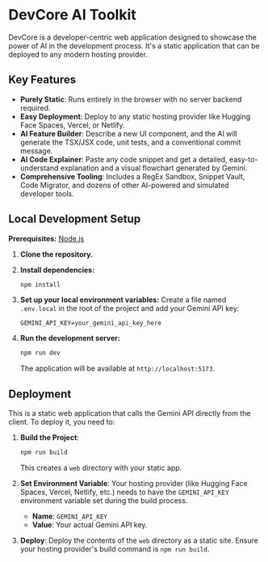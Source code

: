 # DevCore AI Toolkit

DevCore is a developer-centric web application designed to showcase the power of AI in the development process. It's a static application that can be deployed to any modern hosting provider.

## Key Features

- **Purely Static**: Runs entirely in the browser with no server backend required.
- **Easy Deployment**: Deploy to any static hosting provider like Hugging Face Spaces, Vercel, or Netlify.
- **AI Feature Builder**: Describe a new UI component, and the AI will generate the TSX/JSX code, unit tests, and a conventional commit message.
- **AI Code Explainer**: Paste any code snippet and get a detailed, easy-to-understand explanation and a visual flowchart generated by Gemini.
- **Comprehensive Tooling**: Includes a RegEx Sandbox, Snippet Vault, Code Migrator, and dozens of other AI-powered and simulated developer tools.

## Local Development Setup

**Prerequisites:** [Node.js](https://nodejs.org/)

1.  **Clone the repository.**

2.  **Install dependencies:**
    ```bash
    npm install
    ```

3.  **Set up your local environment variables:**
    Create a file named `.env.local` in the root of the project and add your Gemini API key:
    ```
    GEMINI_API_KEY=your_gemini_api_key_here
    ```

4.  **Run the development server:**
    ```bash
    npm run dev
    ```
    The application will be available at `http://localhost:5173`.

## Deployment

This is a static web application that calls the Gemini API directly from the client. To deploy it, you need to:

1.  **Build the Project**:
    ```bash
    npm run build
    ```
    This creates a `web` directory with your static app.

2.  **Set Environment Variable**:
    Your hosting provider (like Hugging Face Spaces, Vercel, Netlify, etc.) needs to have the `GEMINI_API_KEY` environment variable set during the build process.
    - **Name**: `GEMINI_API_KEY`
    - **Value**: Your actual Gemini API key.

3.  **Deploy**:
    Deploy the contents of the `web` directory as a static site. Ensure your hosting provider's build command is `npm run build`.
